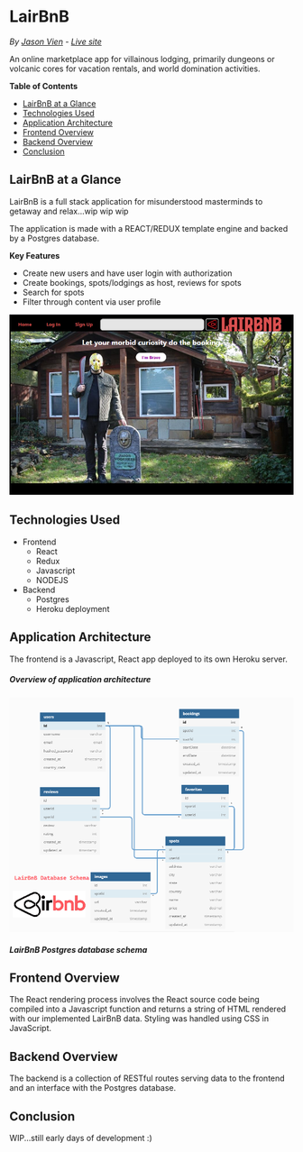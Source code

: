 # LairBnB
*By [Jason Vien](https://github.com/JDVien) - [Live site]()*

An online marketplace app for villainous lodging, primarily dungeons or volcanic cores for vacation rentals, and world domination activities.


**Table of Contents**
  * [LairBnB at a Glance](#LairBnB-at-a-glance)
  * [Technologies Used](#technologies-used)
  * [Application Architecture](#application-architecture)
  * [Frontend Overview](#frontend-overview)
  * [Backend Overview](#backend-overview)
  * [Conclusion](#conclusion)

## LairBnB at a Glance
LairBnB is a full stack application for misunderstood masterminds to getaway and relax...wip wip wip

The application is made with a REACT/REDUX template engine and backed by a Postgres database.

**Key Features**
* Create new users and have user login with authorization
* Create bookings, spots/lodgings as host, reviews for spots
* Search for spots
* Filter through content via user profile

![LairBnB Main Page](/frontend/public/images/lairbnb_glance_v001.png)

## Technologies Used
* Frontend
  * React
  * Redux
  * Javascript
  * NODEJS
* Backend
  * Postgres
  * Heroku deployment

## Application Architecture
The frontend is a Javascript, React app deployed to its own Heroku server.


##### Overview of application architecture

![Database schema](/frontend/public/images/dbv001.png)
##### LairBnB Postgres database schema

## Frontend Overview
The React rendering process involves the React source code being compiled into a Javascript function and returns a string of HTML rendered with our implemented LairBnB data. Styling was handled using CSS in JavaScript.


## Backend Overview
The backend is a collection of RESTful routes serving data to the frontend and an interface with the Postgres database.

## Conclusion
WIP...still early days of development :)

